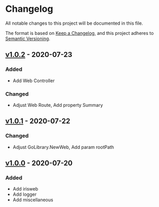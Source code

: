 # Changelog

All notable changes to this project will be documented in this file.

The format is based on [Keep a Changelog](https://keepachangelog.com/en/1.0.0/),
and this project adheres to [Semantic Versioning](https://semver.org/spec/v2.0.0.html).

## [v1.0.2] - 2020-07-23

### Added

- Add Web Controller

### Changed

- Adjust Web Route, Add property Summary

## [v1.0.1] - 2020-07-22

### Changed

- Adjust GoLibrary.NewWeb, Add param rootPath

## [v1.0.0] - 2020-07-20

### Added

- Add irisweb
- Add logger
- Add miscellaneous

[v1.0.2]: https://github.com/CloudChen2018/golib-definitions/archive/v1.0.2.zip
[v1.0.1]: https://github.com/CloudChen2018/golib-definitions/archive/v1.0.1.zip
[v1.0.0]: https://github.com/CloudChen2018/golib-definitions/archive/v1.0.0.zip